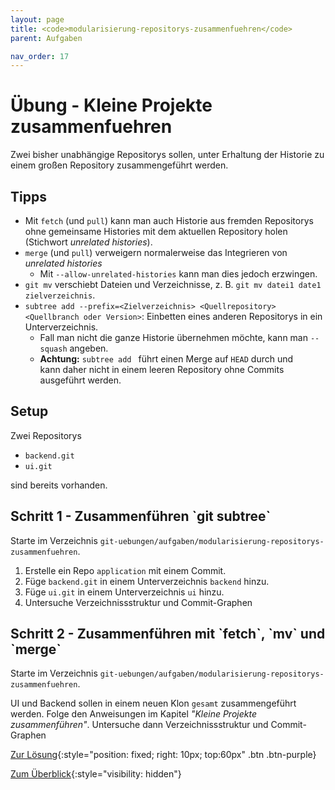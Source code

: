 ```yaml
---
layout: page
title: <code>modularisierung-repositorys-zusammenfuehren</code>
parent: Aufgaben

nav_order: 17
---
```

# Übung - Kleine Projekte zusammenfuehren

Zwei bisher unabhängige Repositorys sollen,
unter Erhaltung der Historie zu einem 
großen Repository zusammengeführt werden.

## Tipps

 * Mit `fetch` (und `pull`) kann man auch Historie aus fremden Repositorys ohne gemeinsame Histories
 mit dem aktuellen Repository holen (Stichwort *unrelated histories*).
 * `merge` (und `pull`) verweigern normalerweise das Integrieren von *unrelated histories*
   - Mit `--allow-unrelated-histories` kann man dies jedoch erzwingen.
 * `git mv` verschiebt Dateien und Verzeichnisse, z. B. `git mv datei1 date1 zielverzeichnis`.
 *  `subtree add --prefix=<Zielverzeichnis> <Quellrepository> <Quellbranch oder Version>`: Einbetten eines anderen Repositorys in ein Unterverzeichnis.
    - Fall man nicht die ganze Historie übernehmen möchte, kann man `--squash` angeben.
    - **Achtung:** `subtree add ` führt einen Merge auf `HEAD` durch und  
      kann daher nicht in einem leeren Repository ohne Commits ausgeführt werden.

## Setup

Zwei Repositorys
 
 * `backend.git`
 * `ui.git` 

sind bereits vorhanden.


<!--UEB-Kleine Projekte zusammenfuehren--><h2>Schritt 1 - Zusammenführen `git subtree`</h2>

Starte im Verzeichnis `git-uebungen/aufgaben/modularisierung-repositorys-zusammenfuehren`.


1. Erstelle ein Repo `application` mit einem Commit.
2. Füge `backend.git` in einem Unterverzeichnis `backend` hinzu.
3. Füge `ui.git` in einem Unterverzeichnis `ui` hinzu.
4. Untersuche Verzeichnissstruktur und Commit-Graphen

<!--UEB-Kleine Projekte zusammenfuehren--><h2>Schritt 2 - Zusammenführen mit `fetch`, `mv` und `merge`</h2>

Starte im Verzeichnis `git-uebungen/aufgaben/modularisierung-repositorys-zusammenfuehren`.

UI und Backend sollen in einem neuen Klon `gesamt` zusammengeführt werden.
Folge den Anweisungen im Kapitel *"Kleine Projekte zusammenführen"*.
Untersuche dann Verzeichnissstruktur und Commit-Graphen

[Zur Lösung](loesung-modularisierung-repositorys-zusammenfuehren.html){:style="position: fixed; right: 10px; top:60px" .btn .btn-purple}

[Zum Überblick](../../ueberblick.html){:style="visibility: hidden"}

